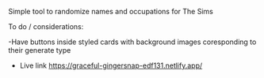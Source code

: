 Simple tool to randomize names and occupations for The Sims

To do / considerations:

-Have buttons inside styled cards with background images coresponding to their generate type

- Live link
  https://graceful-gingersnap-edf131.netlify.app/
